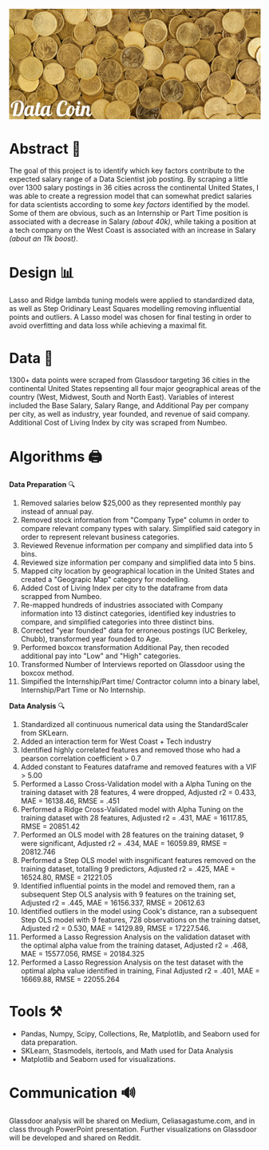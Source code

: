 ![Header](https://github.com/CeliaSagas/Data-Coin/blob/e016fd55fecf69dd8a8a5694ae838f494b5f0517/img/datacoinheader.png)


# Abstract   :pushpin:


The goal of this project is to identify which key factors contribute to the expected salary range of a Data Scientist job posting. By scraping a little over 1300 salary postings in 36 cities across the continental United States, I was able to create a regression model that can somewhat predict salaries for data scientists according to some *key factors* identified by the model. Some of them are obvious, such as an Internship or Part Time position is associated with a decrease in Salary *(about 40k)*, while taking a position at a tech company on the West Coast is associated with an increase in Salary *(about an 11k boost)*.


# Design   :bar_chart:

Lasso and Ridge lambda tuning models were applied to standardized data, as well as Step Oridinary Least Squares modelling removing influential points and outliers. A Lasso model was chosen for final testing in order to avoid overfitting and data loss while achieving a maximal fit.


# Data   :floppy_disk:

1300+ data points were scraped from Glassdoor targeting 36 cities in the continental United States repsenting all four major geographical areas of the country (West, Midwest, South and North East). Variables of interest included the Base Salary, Salary Range, and Additional Pay per company per city, as well as industry, year founded, and revenue of said company. Additional Cost of Living Index by city was scraped from Numbeo.

# Algorithms   :printer:

**Data Preparation** :mag:

1.	Removed salaries below $25,000 as they represented monthly pay instead of annual pay.
2.	Removed stock information from "Company Type" column in order to compare relevant company types with salary. Simplified said category in order to represent relevant business categories.
3.  Reviewed Revenue information per company and simplified data into 5 bins.
3.	Reviewed size information per company and simplified data into 5 bins.
4.	Mapped city location by geographical location in the United States and created a "Geograpic Map" category for modelling.
5. Added Cost of Living Index per city to the dataframe from data scrapped from Numbeo.
6. Re-mapped hundreds of industries associated with Company information into 13 distinct categories, identified key industries to compare, and simplified categories into three distinct bins.
7. Corrected "year founded" data for erroneous postings (UC Berkeley, Chubb), transformed year founded to Age.
8. Performed boxcox transformation Additional Pay, then recoded additional pay into "Low" and "High" categories.
9. Transformed Number of Interviews reported on Glassdoor using the boxcox method.
10. Simpified the Internship/Part time/ Contractor column into a binary label, Internship/Part Time or No Internship.

**Data Analysis** :mag:
1. Standardized all continuous numerical data using the StandardScaler from SKLearn.
2. Added an interaction term for West Coast + Tech industry
3. Identified highly correlated features and removed those who had a pearson correlation coefficient > 0.7
4. Added constant to Features dataframe and removed features with a VIF > 5.00
5. Performed a Lasso Cross-Validation model with a Alpha Tuning on the training dataset with 28 features, 4 were dropped, Adjusted r2 = 0.433, MAE = 16138.46, RMSE = .451
6. Performed a Ridge Cross-Validated model with Alpha Tuning on the training dataset with 28 features, Adjusted r2 = .431, MAE = 16117.85, RMSE = 20851.42
7. Performed an OLS model with 28 features on the training dataset, 9 were significant, Adjusted r2 = .434, MAE = 16059.89, RMSE = 20812.746
8. Performed a Step OLS model with insgnificant features removed on the training dataset, totalling 9 predictors, Adjusted r2 = .425, MAE = 16524.80, RMSE = 21221.05
9. Identified influential points in the model and removed them, ran a subsequent Step OLS analysis with 9 features on the training set, Adjusted r2 = .445, MAE = 16156.337, RMSE = 20612.63
10. Identified outliers in the model using Cook's distance, ran a subsequent Step OLS model with 9 features, 728 observations on the training datset, Adjusted r2 = 0.530, MAE = 14129.89, RMSE = 17227.546.
11. Performed a Lasso Regression Analysis on the validation dataset with the optimal alpha value from the training dataset, Adjusted r2 = .468, MAE = 15577.056, RMSE = 20184.325
12. Performed a Lasso Regression Analysis on the test dataset with the optimal alpha value identified in training, Final Adjusted r2 = .401, MAE = 16669.88, RMSE = 22055.264

# Tools   :hammer_and_pick:

-	Pandas, Numpy, Scipy, Collections, Re, Matplotlib, and Seaborn used for data preparation.
-	SKLearn, Stasmodels, itertools, and Math used for Data Analysis
-	Matplotlib and Seaborn used for visualizations.

# Communication  :loud_sound:

Glassdoor analysis will be shared on Medium, Celiasagastume.com, and in class through PowerPoint presentation. Further visualizations on Glassdoor will be developed and shared on Reddit. 
